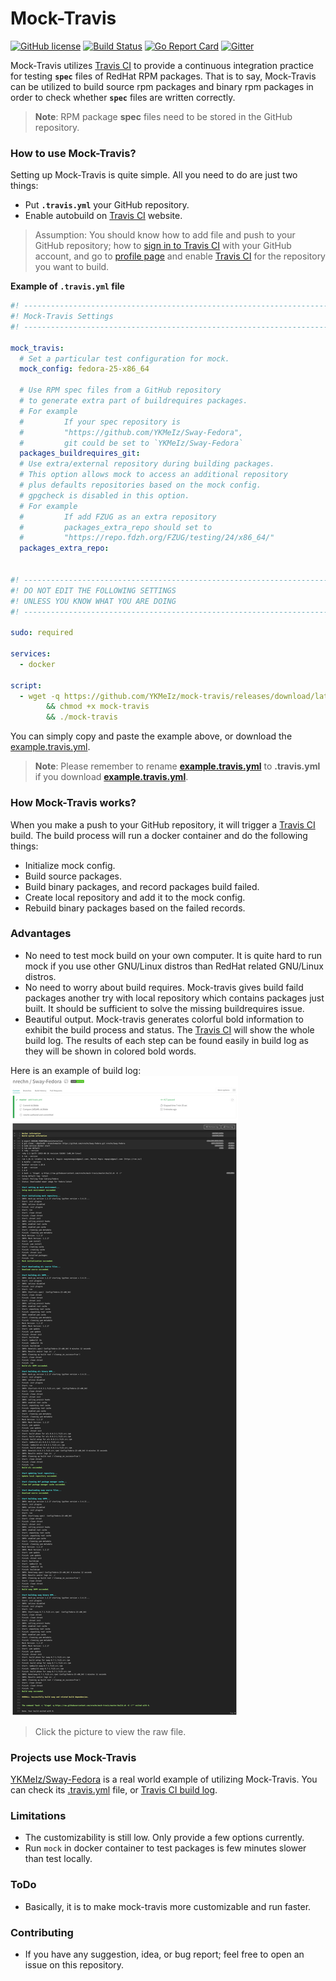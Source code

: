 # Mock-Travis
[![GitHub license](https://img.shields.io/badge/license-GPL%20V3.0-red.svg?style=flat-square)](https://raw.githubusercontent.com/YKMeIz/bspwm-config/main/LICENSE)
[![Build Status](http://img.shields.io/travis/YKMeIz/mock-travis.svg?style=flat-square)](https://travis-ci.org/YKMeIz/mock-travis)
[![Go Report Card](https://goreportcard.com/badge/github.com/YKMeIz/mock-travis)](https://goreportcard.com/report/github.com/YKMeIz/mock-travis)
[![Gitter](https://badges.gitter.im/YKMeIz/mock-travis.svg)](https://gitter.im/YKMeIz/mock-travis?utm_source=badge&utm_medium=badge&utm_campaign=pr-badge)

Mock-Travis utilizes [Travis CI](https://travis-ci.org/) to provide a continuous integration practice for testing **`spec`** files of RedHat RPM packages. That is to say, Mock-Travis can be utilized to build source rpm packages and binary rpm packages in order to check whether **`spec`** files are written correctly.

> **Note**: RPM package **spec** files need to be stored in the GitHub repository.


### How to use Mock-Travis?
Setting up Mock-Travis is quite simple. All you need to do are just two things:
- Put **`.travis.yml`** your GitHub repository.
- Enable autobuild on [Travis CI](https://travis-ci.org/) website.

> Assumption: You should know how to add file and push to your GitHub repository; how to [sign in to Travis CI](https://travis-ci.org/auth) with your GitHub account, and go to [profile page](https://travis-ci.org/profile) and enable [Travis CI](https://travis-ci.org/) for the repository you want to build.


**Example of `.travis.yml` file**
```yml
#! -------------------------------------------------------------------------
#! Mock-Travis Settings
#! -------------------------------------------------------------------------

mock_travis:
  # Set a particular test configuration for mock.
  mock_config: fedora-25-x86_64

  # Use RPM spec files from a GitHub repository
  # to generate extra part of buildrequires packages.
  # For example
  #         If your spec repository is 
  #         "https://github.com/YKMeIz/Sway-Fedora",
  #         git could be set to `YKMeIz/Sway-Fedora`
  packages_buildrequires_git: 
  # Use extra/external repository during building packages.
  # This option allows mock to access an additional repository
  # plus defaults repositories based on the mock config.
  # gpgcheck is disabled in this option.
  # For example
  #         If add FZUG as an extra repository
  #         packages_extra_repo should set to
  #         "https://repo.fdzh.org/FZUG/testing/24/x86_64/"
  packages_extra_repo:


#! -------------------------------------------------------------------------
#! DO NOT EDIT THE FOLLOWING SETTINGS
#! UNLESS YOU KNOW WHAT YOU ARE DOING
#! -------------------------------------------------------------------------

sudo: required

services:
  - docker

script:
  - wget -q https://github.com/YKMeIz/mock-travis/releases/download/latest/mock-travis 
        && chmod +x mock-travis 
        && ./mock-travis
```

You can simply copy and paste the example above, or download the [example.travis.yml](https://raw.githubusercontent.com/YKMeIz/mock-travis/main/example.travis.yml).

> **Note**: Please remember to rename **[example.travis.yml](https://raw.githubusercontent.com/YKMeIz/mock-travis/main/example.travis.yml)** to **.travis.yml** if you download **[example.travis.yml](https://raw.githubusercontent.com/YKMeIz/mock-travis/main/example.travis.yml)**.


### How Mock-Travis works?
When you make a push to your GitHub repository, it will trigger a [Travis CI](https://travis-ci.org/) build. The build process will run a docker container and do the following things:
- Initialize mock config.
- Build source packages.
- Build binary packages, and record packages build failed.
- Create local repository and add it to the mock config.
- Rebuild binary packages based on the failed records.


### Advantages
- No need to test mock build on your own computer. It is quite hard to run mock if you use other GNU/Linux distros than RedHat related GNU/Linux distros.
- No need to worry about build requires. Mock-travis gives build faild packages another try with local repository which contains packages just built. It should be sufficient to solve the missing buildrequires issue.
- Beautiful output. Mock-travis generates colorful bold information to exhibit the build process and status. The [Travis CI](https://travis-ci.org/) will show the whole build log. The results of each step can be found easily in build log as they will be shown in colored bold words.

Here is an example of build log:
![Travis-CI log](https://github.com/YKMeIz/mock-travis/raw/main/misc/travis-ci-log.png)

> Click the picture to view the raw file.


### Projects use Mock-Travis
[YKMeIz/Sway-Fedora](https://github.com/YKMeIz/Sway-Fedora) is a real world example of utilizing Mock-Travis. You can check its [.travis.yml](https://github.com/YKMeIz/Sway-Fedora/blob/main/.travis.yml) file, or [Travis CI build log](https://travis-ci.org/YKMeIz/Sway-Fedora).



### Limitations
- The customizability is still low. Only provide a few options currently.
- Run `mock` in docker container to test packages is few minutes slower than test locally.


### ToDo
- Basically, it is to make mock-travis more customizable and run faster.


### Contributing
- If you have any suggestion, idea, or bug report; feel free to open an issue on this repository.
